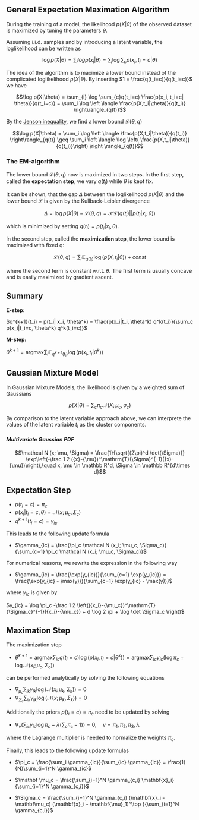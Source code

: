 ## General Expectation Maximation Algorithm

During the training of a model, the likelihood $p(X|\theta)$ of the observed dataset is maximized by tuning the parameters $\theta$.

Assuming i.i.d. samples and by introducing a latent variable, the loglikelihood can be written as

$$\log p(X|\theta) = \sum_i log p(x_i|\theta) = \sum_{i} \log \sum_{c}p(x_i, t_i=c| \theta)$$

The idea of the algorithm is to maximize a lower bound instead of the complicated loglikelihood $p(X|\theta)$. By inserting $1 = \frac{q(t_i=c)}{q(t_i=c)}$ we have

$$\log p(X|\theta) = \sum_{i} \log \sum_{c}q(t_i=c) \frac{p(x_i, t_i=c| \theta)}{q(t_i=c)} = \sum_i \log \left \langle \frac{p(X,t_i|\theta)}{q(t_i)} \right\rangle_{q(t)}$$

By the [Jenson inequality](https://en.wikipedia.org/wiki/Jensen%27s_inequality), we find a lower bound $\mathcal L(\theta, q)$

$$\log p(X|\theta) = \sum_i \log \left \langle \frac{p(X,t_i|\theta)}{q(t_i)} \right\rangle_{q(t)} \geq \sum_i \left \langle \log \left( \frac{p(X,t_i|\theta)}{q(t_i)}\right) \right \rangle_{q(t)}$$

### The EM-algorithm

The lower bound $\mathcal L (\theta, q)$ now is maximized in two steps. In the first step, called the **expectation step**,  we vary $q(t_i)$ while $\theta$ is kept fix. 

It can be shown, that the gap $\Delta$ between the loglikelihood $p(X|\theta)$ and the lower bound $\mathcal L$ is given by the Kullback-Leibler divergence

$$\Delta = \log p(X|\theta) - \mathcal L(\theta, q) = \mathcal{KL}\left(q(t_i) || p(t_i| x_i, \theta)\right)$$

which is minimized by setting $q(t_i) = p(t_i| x_i, \theta)$.

In the second step, called the **maximization step**, the lower bound is maximized with fixed q:

$$\mathcal L(\theta, q) = \sum_i \mathbb E_{q(t_i)} \log \left(p(X,t_i|\theta)\right) + const$$

where the second term is constant w.r.t. $\theta$. The first term is usually concave and is easily maximized by gradient ascent.

## Summary

**E-step:**

$q^{k+1}(t_i) = p(t_i| x_i, \theta^k) = \frac{p(x_i|t_i, \theta^k) q^k(t_i)}{\sum_c p(x_i|t_i=c, \theta^k) q^k(t_i=c)}$

**M-step:**

$\theta^{k+1} = \text{argmax} \sum_i \mathbb E_{q^{k+1}(t_i)} \log \left(p(x_i,t_i|\theta^k)\right)$


## Gaussian Mixture Model
In Gaussian Mixture Models, the likelihood is given by a weighted sum of Gaussians

$$p(X|\theta) = \sum_c \pi_c \mathcal N (X; \mu_c, \sigma_c)$$

By comparison to the latent variable approach above, we can interprete the values of the latent variable $t_i$ as the cluster components. 

#### *Multivariate Gaussian PDF*

$$\mathcal N (x; \mu, \Sigma) = \frac{1}{\sqrt{(2\pi)^d \det(\Sigma)}} \exp\left(-\frac 1 2 ({x}-{\mu})^\mathrm{T}{\Sigma}^{-1}({x}-{\mu})\right),\quad x, \mu \in \mathbb R^d, \Sigma \in \mathbb R^{d\times d}$$

## Expectation Step

+ $p(t_i = c) = \pi_c$
+ $p(x_i | t_i = c, \theta) = \mathcal N (x; \mu_c, \Sigma_c)$
+ $q^{k+1}(t_i = c) = \gamma_{ic}$

This leads to the following update formula

+ $\gamma_{ic} = \frac{\pi_c \mathcal N (x_i; \mu_c, \Sigma_c)}{\sum_{c=1} \pi_c \mathcal N (x_i; \mu_c, \Sigma_c)}$

For numerical reasons, we rewrite the expression in the following way

+ $\gamma_{ic} = \frac{\exp(y_{ic})}{\sum_{c=1} \exp(y_{ic})} = \frac{\exp(y_{ic} - \max(y))}{\sum_{c=1} \exp(y_{ic} - \max(y))}$

where $y_{ic}$ is given by

$y_{ic} = \log \pi_c -\frac 1 2 \left(({x_i}-{\mu_c})^\mathrm{T}{\Sigma_c}^{-1}({x_i}-{\mu_c}) + d \log 2 \pi + \log \det \Sigma_c \right)$

## Maximation Step

The maximization step

+ $\theta^{k+1} = \text{argmax} \sum_{ic} q(t_i = c) \log \left(p(x_i,t_i=c|\theta^k)\right) = \text{argmax} \sum_{ic} \gamma_{ic}\left(\log \pi_{c} + \log \mathcal N (x_i; \mu_c, \Sigma_c)\right)$

can be performed analytically by solving the following equations

+ $\nabla_{\mu_{c}} \sum_{ik} \gamma_{ik} \log \left(\mathcal N (x; \mu_k, \Sigma_k)\right) = 0$
+ $\nabla_{\Sigma_{c}} \sum_{ik} \gamma_{ik} \log \left(\mathcal N (x; \mu_k, \Sigma_k)\right) = 0$

Additionally the priors $p(t_i = c) = \pi_c$ need to be updated by solving

+ $\nabla_{\nu} \left( \sum_{ic}  \gamma_{ic} \log \pi_c - \lambda \left(\sum_c \pi_c -1 \right)\right) = 0, \quad \nu = \pi_1, \pi_2, \pi_3, \lambda$

where the Lagrange multiplier is needed to normalize the weights $\pi_c$.

Finally, this leads to the following update formulas

+ $\pi_c = \frac{\sum_i \gamma_{ic}}{\sum_{ic} \gamma_{ic}} = \frac{1}{N}\sum_{i=1}^N \gamma_{ic}$

+ $\mathbf \mu_c = \frac{\sum_{i=1}^N \gamma_{c,i} \mathbf{x}_i}{\sum_{i=1}^N \gamma_{c,i}}$

+ $\Sigma_c = \frac{\sum_{i=1}^N \gamma_{c,i} (\mathbf{x}_i - \mathbf\mu_c) (\mathbf{x}_i - \mathbf{\mu}_1)^\top }{\sum_{i=1}^N \gamma_{c,i}}$